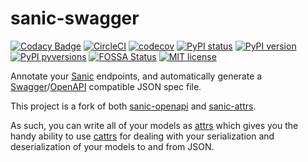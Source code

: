 # sanic-swagger

[![Codacy Badge](https://api.codacy.com/project/badge/Grade/8e7b064677ab4b6cbc2508b626bcba0a)](https://app.codacy.com/app/abatilo/sanic-swagger?utm_source=github.com&utm_medium=referral&utm_content=abatilo/sanic-swagger&utm_campaign=Badge_Grade_Settings)
[![CircleCI](https://circleci.com/gh/abatilo/sanic-swagger.svg?style=svg)](https://circleci.com/gh/abatilo/sanic-swagger)
[![codecov](https://codecov.io/gh/abatilo/sanic-swagger/branch/master/graph/badge.svg)](https://codecov.io/gh/abatilo/sanic-swagger)
[![PyPI status](https://img.shields.io/pypi/status/sanic-swagger.svg)](https://pypi.python.org/pypi/sanic-swagger/)
[![PyPI version](https://badge.fury.io/py/sanic-swagger.svg)](https://badge.fury.io/py/sanic-swagger)
[![PyPI pyversions](https://img.shields.io/pypi/pyversions/sanic-swagger.svg)](https://pypi.python.org/pypi/sanic-swagger/)
[![FOSSA Status](https://app.fossa.io/api/projects/git%2Bgithub.com%2Fabatilo%2Fsanic-swagger.svg?type=shield)](https://app.fossa.io/projects/git%2Bgithub.com%2Fabatilo%2Fsanic-swagger?ref=badge_shield)
[![MIT license](http://img.shields.io/badge/license-MIT-brightgreen.svg)](http://opensource.org/licenses/MIT)

Annotate your [Sanic](https://github.com/channelcat/sanic) endpoints, and
automatically generate a
[Swagger](https://swagger.io/)/[OpenAPI](https://swagger.io/resources/open-api/)
compatible JSON spec file.

This project is a fork of both
[sanic-openapi](https://github.com/channelcat/sanic-openapi) and
[sanic-attrs](https://github.com/vltr/sanic-attrs).

As such, you can write all of your models as
[attrs](https://github.com/python-attrs/attrs) which gives you the handy
ability to use [cattrs](https://github.com/Tinche/cattrs) for dealing with your
serialization and deserialization of your models to and from JSON.
